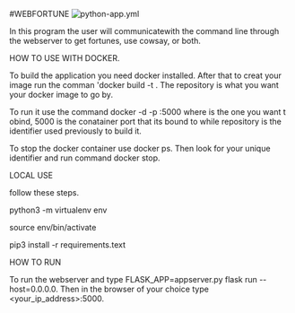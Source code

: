 

#WEBFORTUNE
![python-app.yml](https://github.com/github/qhussey32/webfortune/actions/workflows/python-app.yml/badge.svg)


In this program the user will communicatewith the command line through the webserver to get fortunes, use cowsay, or both.

HOW TO USE WITH DOCKER.

To build the application you need docker installed. After that to creat your image run the comman 'docker build -t <repository>. The repository is what you want your docker image to go by.


To run it use the command docker -d -p <port>:5000 <repository> where <port> is the one you want t obind, 5000 is the conatainer port that its bound to while repository is the identifier used previously to build it.

To stop the docker container use docker ps. Then look for your unique identifier and run command docker stop.

LOCAL USE

follow these steps.

python3 -m virtualenv env

source env/bin/activate

pip3 install -r requirements.text

HOW TO RUN

To run the webserver and type FLASK_APP=appserver.py flask run --host=0.0.0.0. Then in the browser of your choice type <your_ip_address>:5000.
